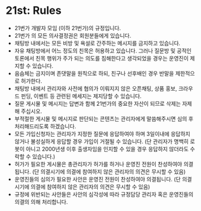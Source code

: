# 21st: Rules

- 21번가 개발자 모임 (이하 21번가)의 규정입니다.
- 21번가 의 모든 의사결정권은 회원분들에게 있습니다.
- 채팅방 내에서는 모든 비방 및 욕설로 간주하는 메시지를 금지하고 있습니다.
- 자유 채팅방에서 어느 정도의 친목은 허용하고 있습니다. 그러나 질문방 및 공적인 토론에서 친목 행위가 주가 되는 의도를 침해한다고 생각되었을 경우는 운영진이 제지할 수 있습니다.
- 음슴체는 금지이며 존댓말을 원칙으로 하되, 친구나 선후배인 경우 반말을 제한적으로 허가한다.
- 채팅방 내에서 관리자와 사전에 협의가 이뤄지지 않은 오픈채팅, 상품 홍보, 크라우드 펀딩, 이벤트 등 관련된 메세지는 제지당할 수 있습니다.
- 질문 게시물 및 메시지는 답변과 함께 21번가의 중요한 자산이 되므로 삭제는 자제해 주십시오.
- 부적절한 게시물 및 메시지로 판단되는 콘텐츠는 관리자에게 말씀해주시면 심의 후 처리해드리도록 하겠습니다.
- 모든 가입신청자는 관리자가 지정한 질문에 응답하여야 하며 3일이내에 응답하지 않거나 불성실하게 응답할 경우 가입이 거절될 수 있습니다. (단 관리자가 명백히 로봇이 아니고 2000년생 이후 출생자임을 인지할 수 있을 경우 응답하지 않더라도 수락할 수 있습니다.)
- 허가가 필요한 게시물은 총관리자가 허가를 하거나 운영진 전원이 찬성하여야 의결됩니다. (단 의결시기에 의결에 참여하지 않은 관리자의 의견은 무시할 수 있음)
- 운영진들의 심의가 필요한 사안은 운영진 전원이 찬성하여야 의결됩니다. (단 의결시기에 의결에 참여하지 않은 관리자의 의견은 무시할 수 있음)
- 규정에 위반되는 사안들은 사안의 심각성에 따라 규정담당 관리자 혹은 운영진들의 의결의 의해 처리합니다.
